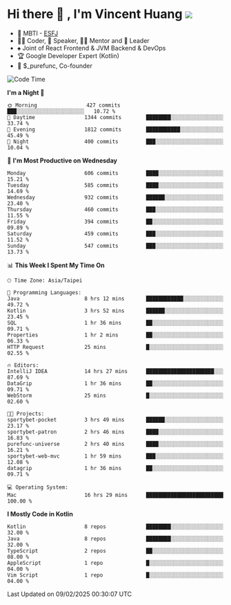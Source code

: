 # Hi there 👋 , I'm Vincent Huang ![](https://komarev.com/ghpvc/?username=Jian-Min-Huang)
- 👀 MBTI - [ESFJ](https://www.16personalities.com/esfj-personality)
- 👨‍💻 Coder, 🎤 Speaker, 👨‍🏫 Mentor and 🚀 Leader
- ♠️ Joint of React Frontend & JVM Backend & DevOps
- 🏆 Google Developer Expert (Kotlin)
- 💼 $_purefunc, Co-founder

<!--START_SECTION:waka-->
![Code Time](http://img.shields.io/badge/Code%20Time-4%2C904%20hrs%2048%20mins-blue)

**I'm a Night 🦉** 

```text
🌞 Morning                427 commits         ███░░░░░░░░░░░░░░░░░░░░░░   10.72 % 
🌆 Daytime                1344 commits        ████████░░░░░░░░░░░░░░░░░   33.74 % 
🌃 Evening                1812 commits        ███████████░░░░░░░░░░░░░░   45.49 % 
🌙 Night                  400 commits         ███░░░░░░░░░░░░░░░░░░░░░░   10.04 % 
```
📅 **I'm Most Productive on Wednesday** 

```text
Monday                   606 commits         ████░░░░░░░░░░░░░░░░░░░░░   15.21 % 
Tuesday                  585 commits         ████░░░░░░░░░░░░░░░░░░░░░   14.69 % 
Wednesday                932 commits         ██████░░░░░░░░░░░░░░░░░░░   23.40 % 
Thursday                 460 commits         ███░░░░░░░░░░░░░░░░░░░░░░   11.55 % 
Friday                   394 commits         ██░░░░░░░░░░░░░░░░░░░░░░░   09.89 % 
Saturday                 459 commits         ███░░░░░░░░░░░░░░░░░░░░░░   11.52 % 
Sunday                   547 commits         ███░░░░░░░░░░░░░░░░░░░░░░   13.73 % 
```


📊 **This Week I Spent My Time On** 

```text
🕑︎ Time Zone: Asia/Taipei

💬 Programming Languages: 
Java                     8 hrs 12 mins       ████████████░░░░░░░░░░░░░   49.72 % 
Kotlin                   3 hrs 52 mins       ██████░░░░░░░░░░░░░░░░░░░   23.45 % 
SQL                      1 hr 36 mins        ██░░░░░░░░░░░░░░░░░░░░░░░   09.71 % 
Properties               1 hr 2 mins         ██░░░░░░░░░░░░░░░░░░░░░░░   06.33 % 
HTTP Request             25 mins             █░░░░░░░░░░░░░░░░░░░░░░░░   02.55 % 

🔥 Editors: 
IntelliJ IDEA            14 hrs 27 mins      ██████████████████████░░░   87.69 % 
DataGrip                 1 hr 36 mins        ██░░░░░░░░░░░░░░░░░░░░░░░   09.71 % 
WebStorm                 25 mins             █░░░░░░░░░░░░░░░░░░░░░░░░   02.60 % 

🐱‍💻 Projects: 
sportybet-pocket         3 hrs 49 mins       ██████░░░░░░░░░░░░░░░░░░░   23.17 % 
sportybet-patron         2 hrs 46 mins       ████░░░░░░░░░░░░░░░░░░░░░   16.83 % 
purefunc-universe        2 hrs 40 mins       ████░░░░░░░░░░░░░░░░░░░░░   16.21 % 
sportybet-web-mvc        1 hr 59 mins        ███░░░░░░░░░░░░░░░░░░░░░░   12.08 % 
datagrip                 1 hr 36 mins        ██░░░░░░░░░░░░░░░░░░░░░░░   09.71 % 

💻 Operating System: 
Mac                      16 hrs 29 mins      █████████████████████████   100.00 % 
```

**I Mostly Code in Kotlin** 

```text
Kotlin                   8 repos             ████████░░░░░░░░░░░░░░░░░   32.00 % 
Java                     8 repos             ████████░░░░░░░░░░░░░░░░░   32.00 % 
TypeScript               2 repos             ██░░░░░░░░░░░░░░░░░░░░░░░   08.00 % 
AppleScript              1 repo              █░░░░░░░░░░░░░░░░░░░░░░░░   04.00 % 
Vim Script               1 repo              █░░░░░░░░░░░░░░░░░░░░░░░░   04.00 % 
```




 Last Updated on 09/02/2025 00:30:07 UTC
<!--END_SECTION:waka-->
